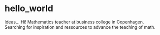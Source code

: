 # hello_world
Ideas...
Hi! Mathematics teacher at business college in Copenhagen. Searching for inspiration and ressources to advance the teaching of math.
